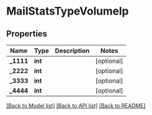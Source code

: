 # MailStatsTypeVolumeIp

## Properties
Name | Type | Description | Notes
------------ | ------------- | ------------- | -------------
**_1111** | **int** |  | [optional] 
**_2222** | **int** |  | [optional] 
**_3333** | **int** |  | [optional] 
**_4444** | **int** |  | [optional] 

[[Back to Model list]](../../README.md#documentation-for-models) [[Back to API list]](../../README.md#documentation-for-api-endpoints) [[Back to README]](../../README.md)

